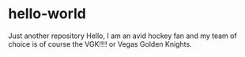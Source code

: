 # hello-world
Just another repository
Hello, I am an avid hockey fan and my team of choice is of course the VGK!!!! or Vegas Golden Knights.
